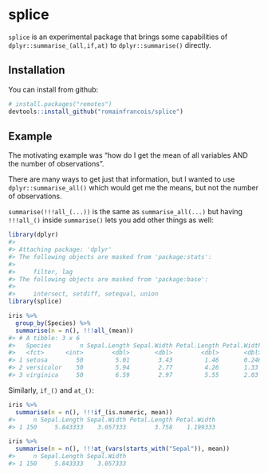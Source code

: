 
<!-- README.md is generated from README.Rmd. Please edit that file -->

# splice

<!-- badges: start -->

<!-- badges: end -->

`splice` is an experimental package that brings some capabilities of
`dplyr::summarise_(all,if,at)` to `dplyr::summarise()` directly.

## Installation

You can install from github:

``` r
# install.packages("remotes")
devtools::install_github("romainfrancois/splice")
```

## Example

The motivating example was “how do I get the mean of all variables AND
the number of observations”.

There are many ways to get just that information, but I wanted to use
`dplyr::summarise_all()` which would get me the means, but not the
number of observations.

`summarise(!!!all_(...))` is the same as `summarise_all(...)` but having
`!!!all_()` inside `summarise()` lets you add other things as well:

``` r
library(dplyr)
#> 
#> Attaching package: 'dplyr'
#> The following objects are masked from 'package:stats':
#> 
#>     filter, lag
#> The following objects are masked from 'package:base':
#> 
#>     intersect, setdiff, setequal, union
library(splice)

iris %>% 
  group_by(Species) %>% 
  summarise(n = n(), !!!all_(mean))
#> # A tibble: 3 x 6
#>   Species        n Sepal.Length Sepal.Width Petal.Length Petal.Width
#>   <fct>      <int>        <dbl>       <dbl>        <dbl>       <dbl>
#> 1 setosa        50         5.01        3.43         1.46       0.246
#> 2 versicolor    50         5.94        2.77         4.26       1.33 
#> 3 virginica     50         6.59        2.97         5.55       2.03
```

Similarly, `if_()` and `at_()`:

``` r
iris %>%
  summarise(n = n(), !!!if_(is.numeric, mean))
#>     n Sepal.Length Sepal.Width Petal.Length Petal.Width
#> 1 150     5.843333    3.057333        3.758    1.199333

iris %>%
  summarise(n = n(), !!!at_(vars(starts_with("Sepal")), mean))
#>     n Sepal.Length Sepal.Width
#> 1 150     5.843333    3.057333
```
